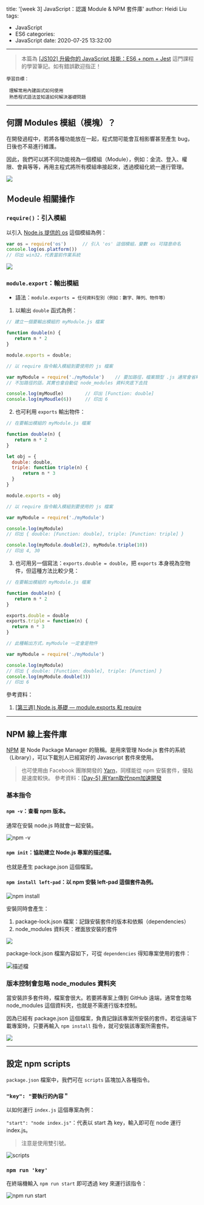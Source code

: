 title: '[week 3] JavaScript：認識 Module & NPM 套件庫'
author: Heidi Liu
tags:
  - JavaScript
  - ES6
categories:
  - JavaScript
date: 2020-07-25 13:32:00
---
> 本篇為 [[JS102] 升級你的 JavaScript 技能：ES6 + npm + Jest](https://lidemy.com/p/js102-javascript-es6-npm) 這門課程的學習筆記。如有錯誤歡迎指正！

```
學習目標：

 理解常用內建函式如何使用
 熟悉程式語法並知道如何解決基礎問題
```

<!--more-->

---

## 何謂 Modules 模組（模塊）？

在開發過程中，若將各種功能放在一起，程式間可能會互相影響甚至產生 bug，日後也不易進行維護。

因此，我們可以將不同功能視為一個模組（Module），例如：金流、登入、權限、會員等等，再用主程式將所有模組串接起來，透過模組化統一進行管理。

![](https://i.imgur.com/di0LXxg.png)

## Ｍodeule 相關操作

### `require()`：引入模組

以引入 [Node.js 提供的 os](https://nodejs.org/api/os.html#os_os_platform) 這個模組為例：

```js
var os = require('os')      // 引入 'os' 這個模組，變數 os 可隨意命名
console.log(os.platform())
// 印出 win32，代表當前作業系統
```

![](https://i.imgur.com/ubLcpXY.png)

### `module.export`：輸出模組

- 語法：`module.exports = 任何資料型別（例如：數字、陣列、物件等）`

1. 以輸出 `double` 函式為例：

```js
// 建立一個要輸出模組的 myModule.js 檔案

function double(n) {
   return n * 2
}

module.exports = double;
```

```js
// 以 require 指令輸入模組到要使用的 js 檔案

var myModule = require('./myModule')    // 要加路徑，檔案類型 .js 通常會省略
// 不加路徑的話，其實也會自動從 node_modules 資料夾底下去找

console.log(myMoudle)        // 印出 [Function: double]
console.log(myMoudle(6))     // 印出 6
```

2. 也可利用 `exports` 輸出物件：

```js
// 在要輸出模組的 myModule.js 檔案

function double(n) {
   return n * 2
}

let obj = {
  double: double,
  triple: function triple(n) {
      return n * 3
  }
}

module.exports = obj
```

```js
// 以 require 指令輸入模組到要使用的 js 檔案

var myModule = require('./myModule')    

console.log(myModule)
// 印出 { double: [Function: double], triple: [Function: triple] }

console.log(myModule.double(2), myModule.triple(10))
// 印出 4, 30
```

3. 也可用另一個寫法：`exports.double = double`，把 `exports` 本身視為空物件，但這種方法比較少見：

```js
// 在要輸出模組的 myModule.js 檔案

function double(n) {
   return n * 2
}

exports.double = double
exports.triple = function(n) {
  return n * 3
}
```

```js
// 此種輸出方式，myModule 一定會是物件

var myModule = require('./myModule') 

console.log(myModule)
// 印出 { double: [Function: double], triple: [Function] }
console.log(myModule.double(3))
// 印出 6
```

參考資料：

1. [[第三週] Node.js 基礎 — module.exports 和 require](https://medium.com/@miahsuwork/%E7%AC%AC%E4%B8%89%E9%80%B1-node-js-%E5%9F%BA%E7%A4%8E-module-exports-%E5%92%8C-require-2f9f6915d9f0)

---

## NPM 線上套件庫

[NPM](https://www.npmjs.com/) 是 Node Package Manager 的簡稱。是用來管理 Node.js 套件的系統（Library），可以下載別人已經寫好的 Javascript 套件來使用。

> 也可使用由 Facebook 團隊開發的 [Yarn](https://yarnpkg.com/)，同樣能從 npm 安裝套件，優點是速度較快。
> 參考資料：[[Day-5] 用Yarn取代npm加速開發](https://ithelp.ithome.com.tw/articles/10191745)

### 基本指令

#### `npm -v`：查看 npm 版本。

通常在安裝 node.js 時就會一起安裝。

![npm -v](https://i.imgur.com/zZMyERG.png)

#### `npm init`：協助建立 Node.js 專案的描述檔。

也就是產生 package.json 這個檔案。

#### `npm install left-pad`：以 npm 安裝 left-pad 這個套件為例。

![npm install](https://i.imgur.com/4zvy68Z.png)

安裝同時會產生：

1. package-lock.json 檔案：記錄安裝套件的版本和依賴（dependencies）
2. node_modules 資料夾：裡面放安裝的套件

![](https://i.imgur.com/hOnLOZL.png)

package-lock.json 檔案內容如下，可從 `dependencies` 得知專案使用的套件：

![描述檔](https://i.imgur.com/YopHSs7.png)

### 版本控制會忽略 node_modules 資料夾

當安裝許多套件時，檔案會很大。若要將專案上傳到 GitHub 遠端，通常會忽略 node_modules 這個資料夾，也就是不需進行版本控制。

因為已經有 package.json 這個檔案，負責記錄該專案所安裝的套件。若從遠端下載專案時，只要再輸入 `npm install` 指令，就可安裝該專案所需套件。

![](https://i.imgur.com/nsRpDni.png)

---

## 設定 npm scripts

`package.json` 檔案中，我們可在 `scripts` 區塊加入各種指令。

### `"key": "要執行的內容＂`

以如何運行 `index.js` 這個專案為例：

`"start": "node index.js"`：代表以 start 為 key，輸入即可在 node 運行 index.js。

> 注意是使用雙引號。

![scripts](https://i.imgur.com/fvF1YuH.png)

### `npm run 'key'`

在終端機輸入 `npm run start` 即可透過 key 來運行該指令：

![npm run start](https://i.imgur.com/K3XhyO3.png)
